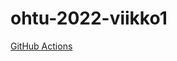 # ohtu-2022-viikko1

[GitHub Actions](https://github.com/sanikemppainen/ohtu-2022-viikko1/workflows/CI/badge.svg)
